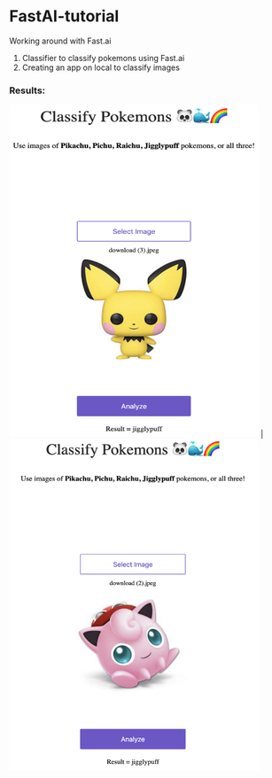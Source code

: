 # FastAI-tutorial
Working around with Fast.ai

1. Classifier to classify pokemons using Fast.ai
2. Creating an app on local to classify images

### Results:

<img src ="Images/pichu.png" width='450' height='600'> | <img src ="Images/jigglypuff.png" width='450' height='600'>
